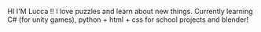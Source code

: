 HI I'M Lucca !!
I love puzzles and learn about new things.
Currently learning C# (for unity games), python + html + css for school projects and blender!

<!---
kyuven/kyuven is a ✨ special ✨ repository because its `README.md` (this file) appears on your GitHub profile.
You can click the Preview link to take a look at your changes.
--->
